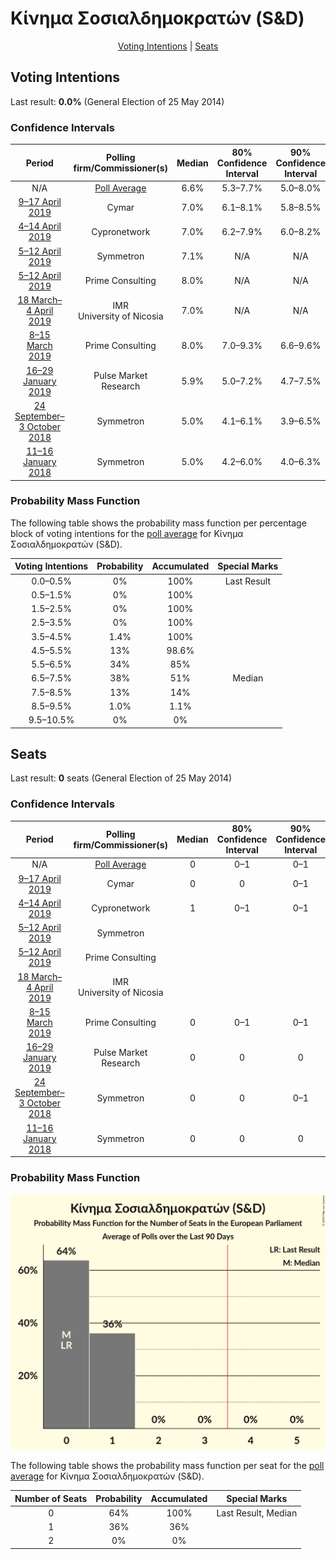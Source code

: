 # Κίνημα Σοσιαλδημοκρατών (S&D)

<p align="center"><a href="#voting-intentions">Voting Intentions</a> | <a href="#seats">Seats</a></p>

## Voting Intentions

Last result: **0.0%** (General Election of 25 May 2014)

### Confidence Intervals

| Period     | Polling firm/Commissioner(s) | Median | 80% Confidence Interval | 90% Confidence Interval | 95% Confidence Interval | 99% Confidence Interval |
|:----------:|:----------------:|:-----------:|:-----------------------:|:-----------------------:|:-----------------------:|:-----------------------:|
| N/A | [Poll Average](average.html) | 6.6% | 5.3–7.7% | 5.0–8.0% | 4.7–8.3% | 4.3–8.8% |
| [9–17 April 2019](2019-04-17-Cymar.html) | Cymar | 7.0% | 6.1–8.1% | 5.8–8.5% | 5.6–8.7% | 5.2–9.3% |
| [4–14 April 2019](2019-04-14-Cypronetwork.html) | Cypronetwork | 7.0% | 6.2–7.9% | 6.0–8.2% | 5.8–8.4% | 5.4–8.9% |
| [5–12 April 2019](2019-04-12-Symmetron.html) | Symmetron | 7.1% | N/A | N/A | N/A | N/A |
| [5–12 April 2019](2019-04-12-PrimeConsulting.html) | Prime Consulting | 8.0% | N/A | N/A | N/A | N/A |
| [18 March–4 April 2019](2019-04-04-IMR.html) | IMR <br> University of Nicosia | 7.0% | N/A | N/A | N/A | N/A |
| [8–15 March 2019](2019-03-15-PrimeConsulting.html) | Prime Consulting | 8.0% | 7.0–9.3% | 6.6–9.6% | 6.4–10.0% | 5.9–10.6% |
| [16–29 January 2019](2019-01-29-PulseMarketResearch.html) | Pulse Market Research | 5.9% | 5.0–7.2% | 4.7–7.5% | 4.5–7.8% | 4.1–8.4% |
| [24 September–3 October 2018](2018-10-03-Symmetron.html) | Symmetron | 5.0% | 4.1–6.1% | 3.9–6.5% | 3.7–6.7% | 3.3–7.3% |
| [11–16 January 2018](2018-01-16-Symmetron.html) | Symmetron | 5.0% | 4.2–6.0% | 4.0–6.3% | 3.8–6.5% | 3.5–7.0% |

### Probability Mass Function

The following table shows the probability mass function per percentage block of voting intentions for the [poll average](average.html) for Κίνημα Σοσιαλδημοκρατών (S&D).

| Voting Intentions | Probability | Accumulated | Special Marks |
|:-----------------:|:-----------:|:-----------:|:-------------:|
| 0.0–0.5% | 0% | 100% | Last Result |
| 0.5–1.5% | 0% | 100% |  |
| 1.5–2.5% | 0% | 100% |  |
| 2.5–3.5% | 0% | 100% |  |
| 3.5–4.5% | 1.4% | 100% |  |
| 4.5–5.5% | 13% | 98.6% |  |
| 5.5–6.5% | 34% | 85% |  |
| 6.5–7.5% | 38% | 51% | Median |
| 7.5–8.5% | 13% | 14% |  |
| 8.5–9.5% | 1.0% | 1.1% |  |
| 9.5–10.5% | 0% | 0% |  |


## Seats

Last result: **0** seats (General Election of 25 May 2014)

### Confidence Intervals

| Period     | Polling firm/Commissioner(s) | Median | 80% Confidence Interval | 90% Confidence Interval | 95% Confidence Interval | 99% Confidence Interval |
|:----------:|:----------------:|:------:|:-----------------------:|:-----------------------:|:-----------------------:|:-----------------------:|
| N/A | [Poll Average](average.html) | 0 | 0–1 | 0–1 | 0–1 | 0–1 |
| [9–17 April 2019](2019-04-17-Cymar.html) | Cymar | 0 | 0 | 0–1 | 0–1 | 0–1 |
| [4–14 April 2019](2019-04-14-Cypronetwork.html) | Cypronetwork | 1 | 0–1 | 0–1 | 0–1 | 0–1 |
| [5–12 April 2019](2019-04-12-Symmetron.html) | Symmetron |  |  |  |  |  |
| [5–12 April 2019](2019-04-12-PrimeConsulting.html) | Prime Consulting |  |  |  |  |  |
| [18 March–4 April 2019](2019-04-04-IMR.html) | IMR <br> University of Nicosia |  |  |  |  |  |
| [8–15 March 2019](2019-03-15-PrimeConsulting.html) | Prime Consulting | 0 | 0–1 | 0–1 | 0–1 | 0–1 |
| [16–29 January 2019](2019-01-29-PulseMarketResearch.html) | Pulse Market Research | 0 | 0 | 0 | 0–1 | 0–1 |
| [24 September–3 October 2018](2018-10-03-Symmetron.html) | Symmetron | 0 | 0 | 0–1 | 0–1 | 0–1 |
| [11–16 January 2018](2018-01-16-Symmetron.html) | Symmetron | 0 | 0 | 0 | 0 | 0–1 |

### Probability Mass Function

![Graph with seats probability mass function not yet produced](average-seats-pmf-κίνημασοσιαλδημοκρατώνsd.png "Seats Probability Mass Function")

The following table shows the probability mass function per seat for the [poll average](average.html) for Κίνημα Σοσιαλδημοκρατών (S&D).

| Number of Seats | Probability | Accumulated | Special Marks |
|:---------------:|:-----------:|:-----------:|:-------------:|
| 0 | 64% | 100% | Last Result, Median |
| 1 | 36% | 36% |  |
| 2 | 0% | 0% |  |


